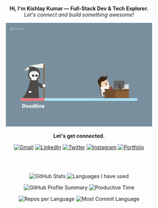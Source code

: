 <p align="center">
  <b>Hi, I'm Kishlay Kumar — Full-Stack Dev & Tech Explorer.</b><br>
  <em>Let's connect and build something awesome!</em>
</p>

<p align="center">
  <img src="gooo.gif" alt="Fun GIF" width="400"/>
</p>

<p align="center">
  <b> Let's get connected.</b><br>
</p>

<p align="center">
  <a href="mailto:kkishlay502@gmail.com" title="Email"><img src="https://img.icons8.com/fluency/48/gmail-new.png" width="32" alt="Gmail"/></a>
  <a href="https://linkedin.com/in/kishlaykumar1" title="LinkedIn"><img src="https://img.icons8.com/color/48/linkedin.png" width="32" alt="LinkedIn"/></a>
  <a href="https://twitter.com/kishlay_012" title="Twitter"><img src="https://img.icons8.com/color/48/twitter--v1.png" width="32" alt="Twitter"/></a>
  <a href="https://instagram.com/kishlay_012" title="Instagram"><img src="https://img.icons8.com/color/48/instagram-new.png" width="32" alt="Instagram"/></a>
  <a href="https://kishlaykumar.onrender.com" title="Portfolio"><img src="https://img.icons8.com/ios-filled/50/domain.png" width="32" alt="Portfolio"/></a>
</p>

<br>

<div align="center">
  <br>

  <p>
    <img src="https://github-readme-stats.vercel.app/api?username=innovatewithkishlay&show_icons=true&theme=radical&hide_border=true&include_all_commits=true&count_private=true" alt="GitHub Stats" />
<img src="https://github-readme-stats.vercel.app/api/top-langs/?username=innovatewithkishlay&layout=compact&langs_count=8&theme=radical&hide_border=true&hide=html,css" alt="Languages I have used" />

  </p>

  <p>
    <img src="https://github-profile-summary-cards.vercel.app/api/cards/stats?username=innovatewithkishlay&theme=chartreuse_dark" alt="GitHub Profile Summary" />
    <img src="https://github-profile-summary-cards.vercel.app/api/cards/productive-time?username=innovatewithkishlay&theme=chartreuse_dark&utcOffset=5.5" alt="Productive Time" />
  </p>

  <p>
    <!-- New cards reflecting your GitHub username -->
    <img src="http://github-profile-summary-cards.vercel.app/api/cards/repos-per-language?username=innovatewithkishlay&theme=chartreuse_dark" alt="Repos per Language" />
    <img src="http://github-profile-summary-cards.vercel.app/api/cards/most-commit-language?username=innovatewithkishlay&theme=chartreuse_dark" alt="Most Commit Language" />
  </p>
</div>
